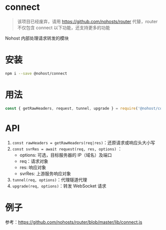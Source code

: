 # connect
> 该项目已经废弃，请用 https://github.com/nohosts/router 代替，router 不仅包含 connect 以下功能，还支持更多的功能

Nohost 内部处理请求转发的模块

# 安装
``` sh
npm i --save @nohost/connect
```

# 用法
``` js
const { getRawHeaders, request, tunnel, upgrade } = require('@nohost/connect');
```

# API

1. `const rawHeaders = getRawHeaders(req|res)`：还原请求或响应头大小写
2. `const svrRes = await request(req, res, options)` ：
    - options: 可选，目标服务器的 IP（域名）及端口
    - req：请求对象
    - res: 响应对象
    - svrRes: 上游服务响应对象
3. `tunnel(req, options)`：代理隧道代理
4. `upgrade(req, options)`：转发 WebSocket 请求

# 例子
参考：https://github.com/nohosts/router/blob/master/lib/connect.js
